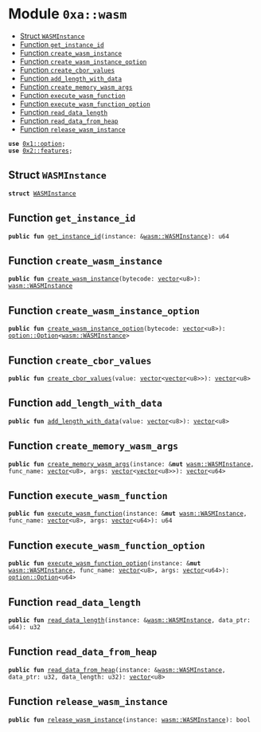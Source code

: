 
<a id="0xa_wasm"></a>

# Module `0xa::wasm`



-  [Struct `WASMInstance`](#0xa_wasm_WASMInstance)
-  [Function `get_instance_id`](#0xa_wasm_get_instance_id)
-  [Function `create_wasm_instance`](#0xa_wasm_create_wasm_instance)
-  [Function `create_wasm_instance_option`](#0xa_wasm_create_wasm_instance_option)
-  [Function `create_cbor_values`](#0xa_wasm_create_cbor_values)
-  [Function `add_length_with_data`](#0xa_wasm_add_length_with_data)
-  [Function `create_memory_wasm_args`](#0xa_wasm_create_memory_wasm_args)
-  [Function `execute_wasm_function`](#0xa_wasm_execute_wasm_function)
-  [Function `execute_wasm_function_option`](#0xa_wasm_execute_wasm_function_option)
-  [Function `read_data_length`](#0xa_wasm_read_data_length)
-  [Function `read_data_from_heap`](#0xa_wasm_read_data_from_heap)
-  [Function `release_wasm_instance`](#0xa_wasm_release_wasm_instance)


<pre><code><b>use</b> <a href="">0x1::option</a>;
<b>use</b> <a href="">0x2::features</a>;
</code></pre>



<a id="0xa_wasm_WASMInstance"></a>

## Struct `WASMInstance`



<pre><code><b>struct</b> <a href="wasm.md#0xa_wasm_WASMInstance">WASMInstance</a>
</code></pre>



<a id="0xa_wasm_get_instance_id"></a>

## Function `get_instance_id`



<pre><code><b>public</b> <b>fun</b> <a href="wasm.md#0xa_wasm_get_instance_id">get_instance_id</a>(instance: &<a href="wasm.md#0xa_wasm_WASMInstance">wasm::WASMInstance</a>): u64
</code></pre>



<a id="0xa_wasm_create_wasm_instance"></a>

## Function `create_wasm_instance`



<pre><code><b>public</b> <b>fun</b> <a href="wasm.md#0xa_wasm_create_wasm_instance">create_wasm_instance</a>(bytecode: <a href="">vector</a>&lt;u8&gt;): <a href="wasm.md#0xa_wasm_WASMInstance">wasm::WASMInstance</a>
</code></pre>



<a id="0xa_wasm_create_wasm_instance_option"></a>

## Function `create_wasm_instance_option`



<pre><code><b>public</b> <b>fun</b> <a href="wasm.md#0xa_wasm_create_wasm_instance_option">create_wasm_instance_option</a>(bytecode: <a href="">vector</a>&lt;u8&gt;): <a href="_Option">option::Option</a>&lt;<a href="wasm.md#0xa_wasm_WASMInstance">wasm::WASMInstance</a>&gt;
</code></pre>



<a id="0xa_wasm_create_cbor_values"></a>

## Function `create_cbor_values`



<pre><code><b>public</b> <b>fun</b> <a href="wasm.md#0xa_wasm_create_cbor_values">create_cbor_values</a>(value: <a href="">vector</a>&lt;<a href="">vector</a>&lt;u8&gt;&gt;): <a href="">vector</a>&lt;u8&gt;
</code></pre>



<a id="0xa_wasm_add_length_with_data"></a>

## Function `add_length_with_data`



<pre><code><b>public</b> <b>fun</b> <a href="wasm.md#0xa_wasm_add_length_with_data">add_length_with_data</a>(value: <a href="">vector</a>&lt;u8&gt;): <a href="">vector</a>&lt;u8&gt;
</code></pre>



<a id="0xa_wasm_create_memory_wasm_args"></a>

## Function `create_memory_wasm_args`



<pre><code><b>public</b> <b>fun</b> <a href="wasm.md#0xa_wasm_create_memory_wasm_args">create_memory_wasm_args</a>(instance: &<b>mut</b> <a href="wasm.md#0xa_wasm_WASMInstance">wasm::WASMInstance</a>, func_name: <a href="">vector</a>&lt;u8&gt;, args: <a href="">vector</a>&lt;<a href="">vector</a>&lt;u8&gt;&gt;): <a href="">vector</a>&lt;u64&gt;
</code></pre>



<a id="0xa_wasm_execute_wasm_function"></a>

## Function `execute_wasm_function`



<pre><code><b>public</b> <b>fun</b> <a href="wasm.md#0xa_wasm_execute_wasm_function">execute_wasm_function</a>(instance: &<b>mut</b> <a href="wasm.md#0xa_wasm_WASMInstance">wasm::WASMInstance</a>, func_name: <a href="">vector</a>&lt;u8&gt;, args: <a href="">vector</a>&lt;u64&gt;): u64
</code></pre>



<a id="0xa_wasm_execute_wasm_function_option"></a>

## Function `execute_wasm_function_option`



<pre><code><b>public</b> <b>fun</b> <a href="wasm.md#0xa_wasm_execute_wasm_function_option">execute_wasm_function_option</a>(instance: &<b>mut</b> <a href="wasm.md#0xa_wasm_WASMInstance">wasm::WASMInstance</a>, func_name: <a href="">vector</a>&lt;u8&gt;, args: <a href="">vector</a>&lt;u64&gt;): <a href="_Option">option::Option</a>&lt;u64&gt;
</code></pre>



<a id="0xa_wasm_read_data_length"></a>

## Function `read_data_length`



<pre><code><b>public</b> <b>fun</b> <a href="wasm.md#0xa_wasm_read_data_length">read_data_length</a>(instance: &<a href="wasm.md#0xa_wasm_WASMInstance">wasm::WASMInstance</a>, data_ptr: u64): u32
</code></pre>



<a id="0xa_wasm_read_data_from_heap"></a>

## Function `read_data_from_heap`



<pre><code><b>public</b> <b>fun</b> <a href="wasm.md#0xa_wasm_read_data_from_heap">read_data_from_heap</a>(instance: &<a href="wasm.md#0xa_wasm_WASMInstance">wasm::WASMInstance</a>, data_ptr: u32, data_length: u32): <a href="">vector</a>&lt;u8&gt;
</code></pre>



<a id="0xa_wasm_release_wasm_instance"></a>

## Function `release_wasm_instance`



<pre><code><b>public</b> <b>fun</b> <a href="wasm.md#0xa_wasm_release_wasm_instance">release_wasm_instance</a>(instance: <a href="wasm.md#0xa_wasm_WASMInstance">wasm::WASMInstance</a>): bool
</code></pre>
